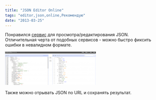 ```yaml
---
title: "JSON Editor Online"
tags: "editor,json,online,Рекомендую"
date: "2013-03-25"
---
```


Понравился [сервис](https://www.jsoneditoronline.org/) для просмотра/редактирования JSON. Отличительная черта от подобных сервисов - можно быстро фиксить ошибки в невалидном формате.

[![](images/json_editor_online-300x110.png "json_editor_online")](https://stepansuvorov.com/blog/wp-content/uploads/2013/03/json_editor_online.png)

Также можно отрывать JSON по URL и сохранять результат.
